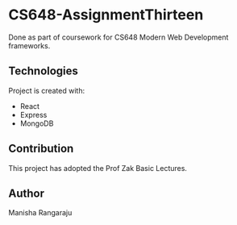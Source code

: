 # CS648-AssignmentThirteen
Done as part of coursework for CS648 Modern Web Development frameworks.

## Technologies
Project is created with:
* React
* Express
* MongoDB

## Contribution
This project has adopted the Prof Zak Basic Lectures.

## Author
Manisha Rangaraju
